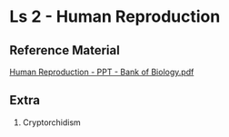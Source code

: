 # Ls 2 - Human Reproduction

## Reference Material

[Human Reproduction - PPT - Bank of Biology.pdf](https://drive.google.com/file/d/1n7KTxVsYbpyCDvn61uLmv7JmVbXFZ5iz/view?usp=drive\_link)

## Extra

1. Cryptorchidism
